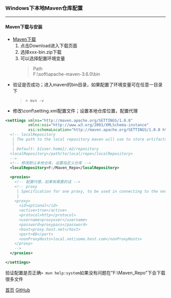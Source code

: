 ### Windows下本地Maven仓库配置
--------

#### Maven下载与安装
* [Maven下载](http://maven.apache.org/)
    1. 点击Download进入下载页面
    2. 选择xxx-bin.zip下载
    3. 可以选择配置环境变量
        > Path  
        > F:\soft\apache-maven-3.6.0\bin
* 验证是否成功；进入maven的bin目录，如果配置了环境变量可在任意一目录下
    > `> mvn -v`
* 修改\conf\setting.xml配置文件；设置本地仓库位置，配置代理

```xml
<settings xmlns="http://maven.apache.org/SETTINGS/1.0.0"
          xmlns:xsi="http://www.w3.org/2001/XMLSchema-instance"
          xsi:schemaLocation="http://maven.apache.org/SETTINGS/1.0.0 http://maven.apache.org/xsd/settings-1.0.0.xsd">
  <!-- localRepository
   | The path to the local repository maven will use to store artifacts.
   |
   | Default: ${user.home}/.m2/repository
  <localRepository>/path/to/local/repo</localRepository>
  -->
  <!-- 修改默认本地仓库，设置自定义仓库 -->
  <localRepository>F:/Maven_Repo</localRepository>

  <proxies>
    <!-- 配置代理，如果有需要的话 -->
    <!-- proxy
     | Specification for one proxy, to be used in connecting to the network.
     |
    <proxy>
      <id>optional</id>
      <active>true</active>
      <protocol>http</protocol>
      <username>proxyuser</username>
      <password>proxypass</password>
      <host>proxy.host.net</host>
      <port>80</port>
      <nonProxyHosts>local.net|some.host.com</nonProxyHosts>
    </proxy>
    -->
  </proxies>

</settings>
```

验证配置是否正确`> mvn help:system`如果没有问题在"F:\Maven_Repo"下会下载很多文件

  
[首页](../../README.md)  [GitHub](github.md)
